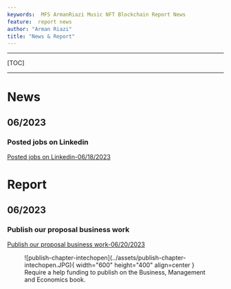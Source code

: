 ```yaml
---
keywords:  MFS ArmanRiazi Music NFT Blockchain Report News
feature:  report news
author: "Arman Riazi"
title: "News & Report"
---
```


<!-- <figure markdown>
![Cricket](../assets/aramistech.jpg){ width="600" height="300" align=center }
<figcaption>As merry as a mars cricket</figcaption>
</figure> -->

---

[TOC]

---


# News
## 06/2023
### Posted jobs on Linkedin
[Posted jobs on Linkedin-06/18/2023](https://linkedin.com/company/aramistech)

# Report
## 06/2023
### Publish our proposal business work
[Publish our proposal business work-06/20/2023](https://www.intechopen.com/)

<figure markdown>
![publish-chapter-intechopen](../assets/publish-chapter-intechopen.JPG){ width="600" height="400" align=center }
<figcaption>Require a help funding to publish on the Business, Management and Economics book.</figcaption>
</figure>



